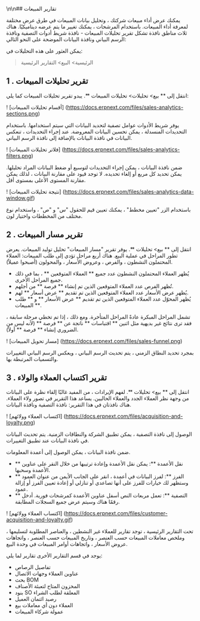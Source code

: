 \n\n## تقارير المبيعات

يمكنك عرض أداء مبيعات شركتك ، وتحليل بيانات المبيعات في طرق عرض مختلفة لمعرفة أداء المبيعات. باستخدام المرشحات ، يمكنك تغيير ما يتم عرضه ديناميكيًا. هناك ثلاث مناطق نافذة تشكل تقرير تحليلات المبيعات - نافذة شريط أدوات التصفية ونافذة الرسم البياني ونافذة البيانات الموضحة على النحو التالي:

يمكن العثور على هذه التحليلات في:

> الرئيسية> البيع> التقارير الرئيسية

## 1 \. تقرير تحليلات المبيعات

انتقل إلى ** بيع> تحليلات> تحليلات المبيعات **. يبدو تقرير تحليلات المبيعات كما يلي:

! [أقسام تحليلات المبيعات] (https://docs.erpnext.com/files/sales-analytics-sections.png)

يوفر شريط الأدوات عوامل تصفية لتحديد البيانات التي سيتم استخدامها. باستخدام التحديدات المنسدلة ، يمكن تحسين البيانات المعروضة. عند إجراء التحديدات ، تنعكس البيانات في نافذة البيانات بالإضافة إلى نافذة الرسم البياني.

! [فلاتر تحليلات المبيعات] (https://docs.erpnext.com/files/sales-analytics-filters.png)

ضمن نافذة البيانات ، يمكن إجراء التحديدات لتوسيع أو ضغط البيانات المراد تحليلها. يمكن تحديد كل مربع أو إلغاء تحديده. لا توجد قيود على مقارنة البيانات ، لذلك يمكن مقارنة المستوى الأعلى بمستوى أقل.

! [نتيجة تحليلات المبيعات] (https://docs.erpnext.com/files/sales-analytics-data-window.gif)

باستخدام الزر "تعيين مخطط" ، يمكنك تعيين قيم للحقول "س" و "ص" ، واستخدام نوع مختلف من المخططات واختيار لون.

## 2 \. تقرير مسار المبيعات

انتقل إلى ** بيع> تحليلات **. يوفر تقرير "مسار المبيعات" تحليل توليد المبيعات. يعرض تطور المراحل في عملية البيع. هناك أربع مراحل تؤدي إلى طلب المبيعات: العملاء المحتملون النشطون ، والفرص ، وعروض الأسعار ، والمحولون (أصبحوا عميلاً).

* يُظهر العملاء المحتملون النشطون عدد جميع ** العملاء المتوقعين ** ، بما في ذلك جميع المراحل الأخرى.
* تُظهر الفرص عدد العملاء المتوقعين الذين تم إنشاء ** فرصة ** من أجلهم.
* يُظهر عرض الأسعار عدد العملاء المتوقعين الذين تم تقديم ** عرض أسعار ** لهم.
* يُظهر المحوّل عدد العملاء المتوقعين الذين تم تقديم ** عرض الأسعار ** و ** طلب المبيعات **.

تشمل المراحل المبكرة عادةً المراحل المتأخرة. ومع ذلك ، إذا تم تخطي مرحلة سابقة ، فقد ترى نتائج غير بديهية مثل اثنين ** اقتباسات ** ناتجة عن ** فرصة ** (لأنه ليس من الضروري إنشاء ** فرصة ** أولاً).

! [مسار تحويل المبيعات] (https://docs.erpnext.com/files/sales-funnel.png)

بمجرد تحديد النطاق الزمني ، يتم تحديث الرسم البياني ، ويعكس الرسم البياني التغييرات والتسميات المرتبطة بها.

## 3 \. تقرير اكتساب العملاء والولاء

انتقل إلى ** بيع> تحليلات **. لفهم الإيرادات ، من المفيد غالبًا إلقاء نظرة على البيانات من وجهة نظر العملاء الجدد والعملاء الحاليين. يساعد هذا التقرير في تصور ولاء العملاء. هناك نافذتان في هذا التقرير: نافذة التصفية ونافذة البيانات.

! [اكتساب العملاء وولائهم] (https://docs.erpnext.com/files/acquisition-and-loyalty.png)

الوصول إلى نافذة التصفية ، يمكن تطبيق الشركة والنطاقات الزمنية. يتم تحديث البيانات في نافذة البيانات عند تطبيق التغييرات.

ضمن نافذة البيانات ، يمكن الوصول إلى أعمدة المعلومات.

* ** نقل الأعمدة **: يمكن نقل الأعمدة وإعادة ترتيبها من خلال النقر على عناوين الأعمدة وسحبها.
* ** الفرز **: لفرز البيانات في أعمدة ، انقر على الجانب الأيمن من عنوان العمود وستظهر لك خيارات للفرز على أنها تصاعدي أو تنازلي أو إعادة تعيين الفرز أو إزالة عمود.
* ** التصفية **: تعمل مربعات النص أسفل عناوين الأعمدة كمرشحات فورية. أدخل رقمًا هناك وسيتم عرض جميع السجلات المطابقة.

! [اكتساب العملاء وولائهم] (https://docs.erpnext.com/files/customer-acquisition-and-loyalty.gif)

تحت التقارير الرئيسية ، توجد تقارير للعملاء غير النشطين ، والعناصر المطلوبة لتسليمها ، وملخص معاملات المبيعات حسب العنصر ، وتاريخ المبيعات حسب العنصر ، واتجاهات عروض الأسعار ، واتجاهات أوامر المبيعات في وحدة البيع.

يوجد في قسم التقارير الأخرى تقارير لما يلي:

* تفاصيل الرصاص
* عناوين العملاء وجهات الاتصال
* بحث BOM
* المخزون المتاح لتعبئة الأصناف
* بنود SO المعلقة لطلب الشراء
* رصيد ائتمان العميل
* العملاء دون أي معاملات بيع
* عمولة شركاء المبيعات